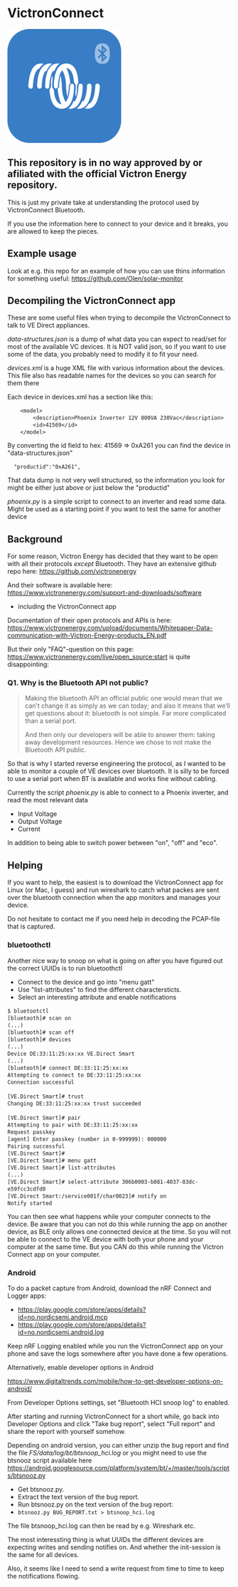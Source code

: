 # VictronConnect
<img src="https://github.com/Olen/VictronConnect/blob/master/VictronConnect.png?raw=true">

## This repository is in no way approved by or afiliated with the official Victron Energy repository.  
This is just my private take at understanding the protocol used by VictronConnect Bluetooth.

If you use the information here to connect to your device and it breaks, you are allowed to keep the pieces.

## Example usage
Look at e.g. this repo for an example of how you can use thins information for something useful:
https://github.com/Olen/solar-monitor


## Decompiling the VictronConnect app

These are some useful files when trying to decompile the VictronConnect to talk to VE Direct appliances.

*data-structures.json* is a dump of what data you can expect to read/set for most of the available VC devices.  It is NOT valid json, so if you want to use some of the data, you probably need to modify it to fit your need.

*devices.xml* is a huge XML file with various information about the devices. This file also has readable names for the devices so you can search for them there

Each device in devices.xml has a section like this:
```
    <model>
        <description>Phoenix Inverter 12V 800VA 230Vac</description>
        <id>41569</id>
    </model>
```
By converting the id field to hex: 41569 => 0xA261 you can find the device in "data-structures.json"
```
  "productid":"0xA261",
```
That data dump is not very well structured, so the information you look for might be either just above or just below the "productid"

*phoenix.py* is a simple script to connect to an inverter and read some data.  Might be used as a starting point if you want to test the same for another device


## Background

For some reason, Victron Energy has decided that they want to be open with all their protocols _except_ Bluetooth.
They have an extensive github repo here: https://github.com/victronenergy

And their software is available here: https://www.victronenergy.com/support-and-downloads/software
- including the VictronConnect app

Documentation of their open protocols and APIs is here: https://www.victronenergy.com/upload/documents/Whitepaper-Data-communication-with-Victron-Energy-products_EN.pdf

But their only "FAQ"-question on this page: https://www.victronenergy.com/live/open_source:start is quite disappointing:

### Q1. Why is the Bluetooth API not public?
> Making the bluetooth API an official public one would mean that we can’t change it as simply as we can today; and also it means that we’ll get questions about it: bluetooth is not simple. Far more complicated than a serial port.
> 
> And then only our developers will be able to answer them: taking away development resources. Hence we chose to not make the Bluetooth API public.

So that is why I started reverse engineering the protocol, as I wanted to be able to monitor a couple of VE devices over bluetooth.  It is silly to be forced to use a serial port when BT is available and works fine without cabling.

Currently the script *phoenix.py* is able to connect to a Phoenix inverter, and read the most relevant data
- Input Voltage
- Output Voltage
- Current

In addition to being able to switch power between "on", "off" and "eco".


## Helping

If you want to help, the easiest is to download the VictronConnect app for Linux (or Mac, I guess) and run wireshark to catch what packes are sent over the bluetooth connection when the app monitors and manages your device.

Do not hesitate to contact me if you need help in decoding the PCAP-file that is captured.


### bluetoothctl
Another nice way to snoop on what is going on after you have figured out the correct UUIDs is to run bluetoothctl

* Connect to the device and go into "menu gatt"
* Use "list-attributes" to find the different charactersticts.
* Select an interesting attribute and enable notifications


```
$ bluetootctl
[bluetooth]# scan on
(...)
[bluetooth]# scan off
[bluetooth]# devices
(...)
Device DE:33:11:25:xx:xx VE.Direct Smart
(...)
[bluetooth]# connect DE:33:11:25:xx:xx
Attempting to connect to DE:33:11:25:xx:xx
Connection successful

[VE.Direct Smart]# trust 
Changing DE:33:11:25:xx:xx trust succeeded

[VE.Direct Smart]# pair
Attempting to pair with DE:33:11:25:xx:xx
Request passkey
[agent] Enter passkey (number in 0-999999): 000000
Pairing successful
[VE.Direct Smart]# 
[VE.Direct Smart]# menu gatt
[VE.Direct Smart]# list-attributes 
(...)
[VE.Direct Smart]# select-attribute 306b0003-b081-4037-83dc-e59fcc3cdfd0
[VE.Direct Smart:/service001f/char0023]# notify on
Notify started

```

You can then see what happens while your computer connects to the device.  Be aware that you can not do this while running the app on another device, as BLE only allows one connected device at the time. So you will not be able to connect to the VE device with both your phone and your computer at the same time.  But you CAN do this while running the Victron Connect app on your computer.


### Android
To do a packet capture from Android, download the nRF Connect and Logger apps: 
* https://play.google.com/store/apps/details?id=no.nordicsemi.android.mcp
* https://play.google.com/store/apps/details?id=no.nordicsemi.android.log

Keep nRF Logging enabled while you run the VictronConnect app on your phone and save the logs somewhere after you have done a few operations.

Alternatively, enable developer options in Android

https://www.digitaltrends.com/mobile/how-to-get-developer-options-on-android/

From Developer Options settings, set "Bluetooth HCI snoop log" to enabled. 

After starting and running VictronConnect for a short while, go back into Developer Options and click "Take bug report", select "Full report" and share the report with yourself somehow.

Depending on android version, you can either unzip the bug report and find the file *FS/data/log/bt/btsnoop_hci.log* or you might need to use the btsnooz script available here https://android.googlesource.com/platform/system/bt/+/master/tools/scripts/btsnooz.py

* Get btsnooz.py.
* Extract the text version of the bug report.
* Run btsnooz.py on the text version of the bug report:
* `btsnooz.py BUG_REPORT.txt > btsnoop_hci.log`

The file btsnoop_hci.log can then be read by e.g. Wireshark etc.


The most interessting thing is what UUIDs the different devices are expecting writes and sending notifies on.  And whether the init-session is the same for all devices.

Also, it seems like I need to send a write request from time to time to keep the notifications flowing.



